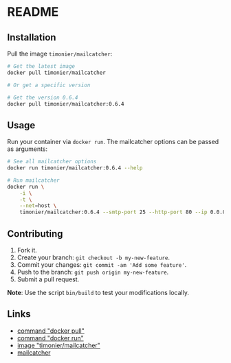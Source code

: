 # README

## Installation

Pull the image `timonier/mailcatcher`:

```sh
# Get the latest image
docker pull timonier/mailcatcher

# Or get a specific version

# Get the version 0.6.4
docker pull timonier/mailcatcher:0.6.4
```

## Usage

Run your container via `docker run`. The mailcatcher options can be passed as arguments:

```sh
# See all mailcatcher options
docker run timonier/mailcatcher:0.6.4 --help

# Run mailcatcher
docker run \
    -i \
    -t \
    --net=host \
    timonier/mailcatcher:0.6.4 --smtp-port 25 --http-port 80 --ip 0.0.0.0 -f
```

## Contributing

1. Fork it.
2. Create your branch: `git checkout -b my-new-feature`.
3. Commit your changes: `git commit -am 'Add some feature'`.
4. Push to the branch: `git push origin my-new-feature`.
5. Submit a pull request.

__Note__: Use the script `bin/build` to test your modifications locally.

## Links

* [command "docker pull"](https://docs.docker.com/reference/commandline/pull/)
* [command "docker run"](https://docs.docker.com/reference/run/)
* [image "timonier/mailcatcher"](https://hub.docker.com/r/timonier/mailcatcher/)
* [mailcatcher](https://mailcatcher.me/)
